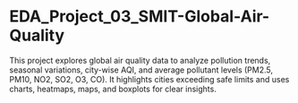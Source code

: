 # EDA_Project_03_SMIT-Global-Air-Quality
This project explores global air quality data to analyze pollution trends, seasonal variations, city-wise AQI, and average pollutant levels (PM2.5, PM10, NO2, SO2, O3, CO). It highlights cities exceeding safe limits and uses charts, heatmaps, maps, and boxplots for clear insights.
